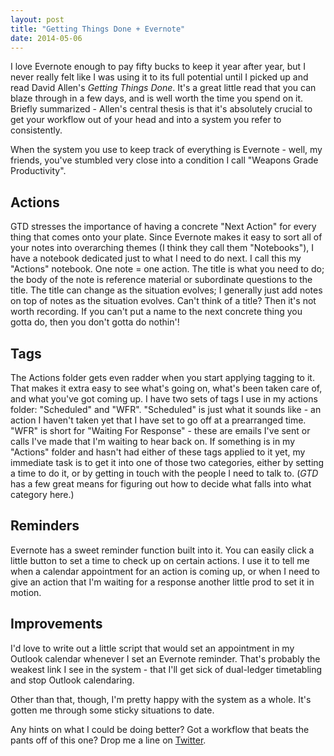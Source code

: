 ```yaml
---
layout: post
title: "Getting Things Done + Evernote" 
date: 2014-05-06 
---
```


I love Evernote enough to pay fifty bucks to keep it year after year, but 
I never really felt like I was using it to its full potential until I 
picked up and read David Allen's *Getting Things Done*. It's a great little 
read that you can blaze through in a few days, and is well worth the time 
you spend on it. Briefly summarized - Allen's central thesis is that it's 
absolutely crucial to get your workflow out of your head and into a system 
you refer to consistently. 

When the system you use to keep track of everything is Evernote - well, 
my friends, you've stumbled very close into a condition I call "Weapons 
Grade Productivity". 

## Actions

GTD stresses the importance of having a concrete "Next Action" for every 
thing that comes onto your plate. Since Evernote makes it easy to sort all 
of your notes into overarching themes (I think they call them "Notebooks"), 
I have a notebook dedicated just to what I need to do next. I call this 
my "Actions" notebook. One note = one action. The title is what you need to 
do; the body of the note is reference material or subordinate questions to 
the title. The title can change as the situation evolves; I generally just 
add notes on top of notes as the situation evolves. Can't think of a title? 
Then it's not worth recording. If you can't put a name to the next concrete 
thing you gotta do, then you don't gotta do nothin'!

## Tags

The Actions folder gets even radder when you start applying tagging to it. 
That makes it extra easy to see what's going on, what's been taken care of, 
and what you've got coming up. I have two sets of tags I use in my actions 
folder: "Scheduled" and "WFR". "Scheduled" is just what it sounds like - an 
action I haven't taken yet that I have set to go off at a prearranged time. 
"WFR" is short for "Waiting For Response" - these are emails I've sent or 
calls I've made that I'm waiting to hear back on. If something is in my 
"Actions" folder and hasn't had either of these tags applied to it yet, my 
immediate task is to get it into one of those two categories, either by 
setting a time to do it, or by getting in touch with the people I need to 
talk to. (*GTD* has a few great means for figuring out how to decide what 
falls into what category here.)

## Reminders

Evernote has a sweet reminder function built into it. You can easily click 
a little button to set a time to check up on certain actions. I use it to 
tell me when a calendar appointment for an action is coming up, or when I 
need to give an action that I'm waiting for a response another little prod 
to set it in motion. 

## Improvements

I'd love to write out a little script that would set 
an appointment in my Outlook calendar whenever I set an Evernote reminder. 
That's probably the weakest link I see in the system - that I'll get sick 
of dual-ledger timetabling and stop Outlook calendaring.

Other than that, though, I'm pretty happy with the system as a whole. It's 
gotten me through some sticky situations to date. 

Any hints on what I could be doing better? Got a workflow that beats the 
pants off of this one? Drop me a line on [Twitter](http://www.twitter.com/cushychicken). 

